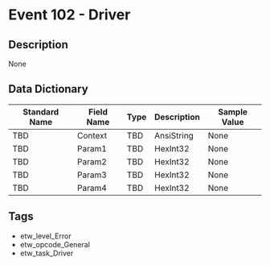 # Event 102 - Driver

## Description
None

## Data Dictionary
|Standard Name|Field Name|Type|Description|Sample Value|
|---|---|---|---|---|
|TBD|Context|TBD|AnsiString|None|None|
|TBD|Param1|TBD|HexInt32|None|None|
|TBD|Param2|TBD|HexInt32|None|None|
|TBD|Param3|TBD|HexInt32|None|None|
|TBD|Param4|TBD|HexInt32|None|None|

## Tags
* etw_level_Error
* etw_opcode_General
* etw_task_Driver